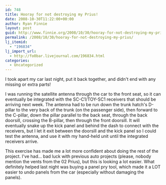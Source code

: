 ```yaml
---
id: 748
title: Hooray for not destroying my Prius!
date: 2008-10-30T11:22:00+00:00
author: Ryan Finnie
layout: post
guid: http://www.finnie.org/2008/10/30/hooray-for-not-destroying-my-prius/
permalink: /2008/10/30/hooray-for-not-destroying-my-prius/
lj_itemid:
  - "196834"
lj_import_url:
  - http://fo0bar.livejournal.com/196834.html
categories:
  - Uncategorized
---
```

I took apart my car last night, put it back together, and didn't end with any missing or extra parts!

I was running the satellite antenna through the car to the front seat, so it can eventually be integrated with the SC-C1/TOY-SC1 receivers that should be arriving next week. The antenna had to be run down the trunk hatch's D-pillar to the very back of the trunk (on the passenger side), then forward to the C-pillar, down the pillar parallel to the back seat, through the back doorsill, crossing the B-pillar, then through the front doorsill. It will eventually snake up the kick panel and behind the dash to connect with the receivers, but I let it exit between the doorsill and the kick panel so I could test the antenna, and use it with my hand-held unit until the integrated receivers arrive.

This exercise has made me a lot more confident about doing the rest of the project. I've had... bad luck with previous auto projects (please, nobody mention the vents from the 02 Prius), but this is looking a lot easier. What definitely helped last night was buying a panel pry tool, which made it a LOT easier to undo panels from the car (especially without damaging the panels).
